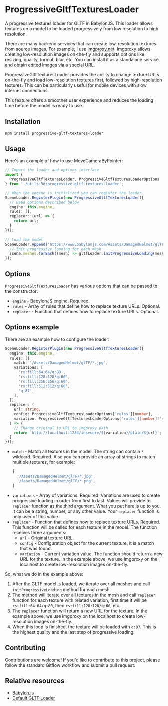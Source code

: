 # ProgressiveGltfTexturesLoader

A progressive textures loader for GLTF in BabylonJS. This loader allows textures
on a model to be loaded progressively from low resolution to high resolution.

There are many backend services that can create low-resolution textures from
source images. For example, I use [imgproxy.net](https://imgproxy.net/).
Imgproxy allows creating low-resolution images on-the-fly and supports options
like resizing, quality, format, blur, etc. You can install it as a standalone
service and obtain edited images via a special URL.

ProgressiveGltfTexturesLoader provides the ability to change texture URLs
on-the-fly and load low-resolution textures first, followed by high-resolution
textures. This can be particularly useful for mobile devices with slow internet
connections.

This feature offers a smoother user experience and reduces the loading time
before the model is ready to use.

## Installation

```bash
npm install progressive-gltf-textures-loader
```

## Usage

Here's an example of how to use MoveCameraByPointer:

```ts
// Import the loader and options interface
import {
  ProgressiveGltfTexturesLoader, ProgressiveGltfTexturesLoaderOptions
} from './utils-3d/progressive-gltf-textures-loader';

// When the engine is initialized you can register the loader
SceneLoader.RegisterPlugin(new ProgressiveGltfTexturesLoader({
  // Used options described below
  engine: this.engine,
  rules: [],
  replacer: (url) => {
    return url;
  }
}));

// Load the model
SceneLoader.Append('https://www.babylonjs.com/Assets/DamagedHelmet/glTF/', 'DamagedHelmet.gltf', this.scene, scene => {
  // Init progressive loading for each mesh
  scene.meshes.forEach((mesh) => gltfLoader.initProgressiveLoading(mesh));
});
```

## Options

`ProgressiveGltfTexturesLoader` has various options that can be passed to the
constructor:

- `engine` - BabylonJS engine. Required.
- `rules` - Array of rules that define how to replace texture URLs. Optional.
- `replacer` - Function that defines how to replace texture URLs. Optional.

## Options example

There are an example how to configure the loader:

```ts
SceneLoader.RegisterPlugin(new ProgressiveGltfTexturesLoader({
  engine: this.engine,
  rules: [{
    match: '/Assets/DamagedHelmet/glTF/*.jpg',
    variations: [
      'rs:fill:64:64/q:80',
      'rs:fill:128:128/q:60',
      'rs:fill:256:256/q:60',
      'rs:fill:512:512/q:60',
      'q:87',
    ],
  }],
  replacer: (
    url: string,
    config: ProgressiveGltfTexturesLoaderOptions['rules'][number],
    variation: ProgressiveGltfTexturesLoaderOptions['rules'][number]['variations'][number]
  ) => {
    // Change original to URL to imgproxy path
    return `http://localhost:1234/insecure/${variation}/plain/${url}`;
  }
}));
```

- `match` - Match all textures in the model. The string can contain `*`
  wildcard. Required.
  Also you can provide an array of strings to match multiple textures, for
  example:
  ```ts
  [
    '/Assets/DamagedHelmet/glTF/*.jpg',
    '/Assets/DamagedHelmet/glTF/*.png',
  ]
  ```
- `variations` - Array of variations. Required.
  Variations are used to create progressive loading in order from first to last.
  Values will provide to `replacer` function as the third argument.
  What you put here is up to you. It can be a string, number, or any other
  value.
  Your `replacer` function is only user of this value.
- `replacer` - Function that defines how to replace texture URLs. Required.
  This function will be called for each texture in the model.
  The function receives three arguments:
    - `url` - Original texture URL.
    - `config` - Configuration object for the current texture, it is a match
      that was found.
    - `variation` - Current variation value.
      The function should return a new URL for the texture.
      In the example above, we use imgproxy on the localhost to create
      low-resolution images on-the-fly.

So, what we do in the example above:

1. After the GLTF model is loaded, we iterate over all meshes and call
   `initProgressiveLoading` method for each mesh.
2. The method will iterate over all textures in the mesh and call `replacer`
   function for each texture with related variation, first time it will be
   `rs:fill:64:64/q:80`, then `rs:fill:128:128/q:60`, etc.
3. The `replacer` function will return a new URL for the texture. In the example
   above, we use imgproxy on the localhost to create low-resolution images
   on-the-fly.
4. When this loop is finished, the texture will be loaded with `q:87`. This is
   the highest quality and the last step of progressive loading.

## Contributing

Contributions are welcome! If you'd like to contribute to this project, please
follow the standard Gitflow workflow and submit a pull request.

## Relative resources

- [Babylon.js](https://www.babylonjs.com/)
- [Default GLTF Loader](https://doc.babylonjs.com/features/featuresDeepDive/importers/glTF)
